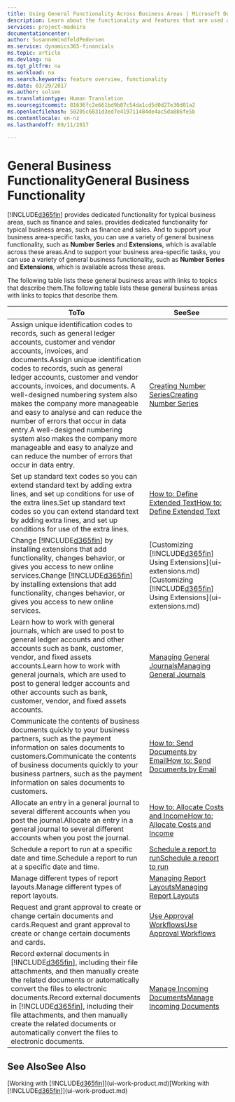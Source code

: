 ```yaml
---
title: Using General Functionality Across Business Areas | Microsoft Docs
description: Learn about the functionality and features that are used across business areas in Dynamics 365 for Financials.
services: project-madeira
documentationcenter: 
author: SusanneWindfeldPedersen
ms.service: dynamics365-financials
ms.topic: article
ms.devlang: na
ms.tgt_pltfrm: na
ms.workload: na
ms.search.keywords: feature overview, functionality
ms.date: 03/29/2017
ms.author: solsen
ms.translationtype: Human Translation
ms.sourcegitcommit: 81636fc2e661bd9b07c54da1cd5d0d27e30d01a2
ms.openlocfilehash: 50205c6831d3ed7e419711484de4ac5da886fe5b
ms.contentlocale: en-nz
ms.lasthandoff: 09/11/2017

---
```

# <a name="general-business-functionality"></a><span data-ttu-id="748d6-103">General Business Functionality</span><span class="sxs-lookup"><span data-stu-id="748d6-103">General Business Functionality</span></span>
[!INCLUDE[d365fin](includes/d365fin_md.md)]<span data-ttu-id="748d6-104"> provides dedicated functionality for typical business areas, such as finance and sales.</span><span class="sxs-lookup"><span data-stu-id="748d6-104"> provides dedicated functionality for typical business areas, such as finance and sales.</span></span> <span data-ttu-id="748d6-105">And to support your business area-specific tasks, you can use a variety of general business functionality, such as **Number Series** and **Extensions**, which is available across these areas.</span><span class="sxs-lookup"><span data-stu-id="748d6-105">And to support your business area-specific tasks, you can use a variety of general business functionality, such as **Number Series** and **Extensions**, which is available across these areas.</span></span>

<span data-ttu-id="748d6-106">The following table lists these general business areas with links to topics that describe them.</span><span class="sxs-lookup"><span data-stu-id="748d6-106">The following table lists these general business areas with links to topics that describe them.</span></span>

| <span data-ttu-id="748d6-107">To</span><span class="sxs-lookup"><span data-stu-id="748d6-107">To</span></span> | <span data-ttu-id="748d6-108">See</span><span class="sxs-lookup"><span data-stu-id="748d6-108">See</span></span> |
| --- | --- |
| <span data-ttu-id="748d6-109">Assign unique identification codes to records, such as general ledger accounts, customer and vendor accounts, invoices, and documents.</span><span class="sxs-lookup"><span data-stu-id="748d6-109">Assign unique identification codes to records, such as general ledger accounts, customer and vendor accounts, invoices, and documents.</span></span> <span data-ttu-id="748d6-110">A well-designed numbering system also makes the company more manageable and easy to analyse and can reduce the number of errors that occur in data entry.</span><span class="sxs-lookup"><span data-stu-id="748d6-110">A well-designed numbering system also makes the company more manageable and easy to analyze and can reduce the number of errors that occur in data entry.</span></span> |[<span data-ttu-id="748d6-111">Creating Number Series</span><span class="sxs-lookup"><span data-stu-id="748d6-111">Creating Number Series</span></span>](ui-create-number-series.md) |
| <span data-ttu-id="748d6-112">Set up standard text codes so you can extend standard text by adding extra lines, and set up conditions for use of the extra lines.</span><span class="sxs-lookup"><span data-stu-id="748d6-112">Set up standard text codes so you can extend standard text by adding extra lines, and set up conditions for use of the extra lines.</span></span> |[<span data-ttu-id="748d6-113">How to: Define Extended Text</span><span class="sxs-lookup"><span data-stu-id="748d6-113">How to: Define Extended Text</span></span>](ui-how-define-ext-text.md) |
| <span data-ttu-id="748d6-114">Change [!INCLUDE[d365fin](includes/d365fin_md.md)] by installing extensions that add functionality, changes behavior, or gives you access to new online services.</span><span class="sxs-lookup"><span data-stu-id="748d6-114">Change [!INCLUDE[d365fin](includes/d365fin_md.md)] by installing extensions that add functionality, changes behavior, or gives you access to new online services.</span></span> |<span data-ttu-id="748d6-115">[Customizing [!INCLUDE[d365fin](includes/d365fin_md.md)] Using Extensions](ui-extensions.md)</span><span class="sxs-lookup"><span data-stu-id="748d6-115">[Customizing [!INCLUDE[d365fin](includes/d365fin_md.md)] Using Extensions](ui-extensions.md)</span></span> |
| <span data-ttu-id="748d6-116">Learn how to work with general journals, which are used to post to general ledger accounts and other accounts such as bank, customer, vendor, and fixed assets accounts.</span><span class="sxs-lookup"><span data-stu-id="748d6-116">Learn how to work with general journals, which are used to post to general ledger accounts and other accounts such as bank, customer, vendor, and fixed assets accounts.</span></span> |[<span data-ttu-id="748d6-117">Managing General Journals</span><span class="sxs-lookup"><span data-stu-id="748d6-117">Managing General Journals</span></span>](ui-work-general-journals.md) |
| <span data-ttu-id="748d6-118">Communicate the contents of business documents quickly to your business partners, such as the payment information on sales documents to customers.</span><span class="sxs-lookup"><span data-stu-id="748d6-118">Communicate the contents of business documents quickly to your business partners, such as the payment information on sales documents to customers.</span></span> |[<span data-ttu-id="748d6-119">How to: Send Documents by Email</span><span class="sxs-lookup"><span data-stu-id="748d6-119">How to: Send Documents by Email</span></span>](ui-how-send-documents-email.md) |
| <span data-ttu-id="748d6-120">Allocate an entry in a general journal to several different accounts when you post the journal.</span><span class="sxs-lookup"><span data-stu-id="748d6-120">Allocate an entry in a general journal to several different accounts when you post the journal.</span></span> |[<span data-ttu-id="748d6-121">How to: Allocate Costs and Income</span><span class="sxs-lookup"><span data-stu-id="748d6-121">How to: Allocate Costs and Income</span></span>](year-allocate-costs-income.md) |
| <span data-ttu-id="748d6-122">Schedule a report to run at a specific date and time.</span><span class="sxs-lookup"><span data-stu-id="748d6-122">Schedule a report to run at a specific date and time.</span></span> |[<span data-ttu-id="748d6-123">Schedule a report to run</span><span class="sxs-lookup"><span data-stu-id="748d6-123">Schedule a report to run</span></span>](ui-schedule-report.md) |
| <span data-ttu-id="748d6-124">Manage different types of report layouts.</span><span class="sxs-lookup"><span data-stu-id="748d6-124">Manage different types of report layouts.</span></span> |[<span data-ttu-id="748d6-125">Managing Report Layouts</span><span class="sxs-lookup"><span data-stu-id="748d6-125">Managing Report Layouts</span></span>](ui-manage-report-layouts.md) |
| <span data-ttu-id="748d6-126">Request and grant approval to create or change certain documents and cards.</span><span class="sxs-lookup"><span data-stu-id="748d6-126">Request and grant approval to create or change certain documents and cards.</span></span> |[<span data-ttu-id="748d6-127">Use Approval Workflows</span><span class="sxs-lookup"><span data-stu-id="748d6-127">Use Approval Workflows</span></span>](across-how-use-approval-workflows.md) |
| <span data-ttu-id="748d6-128">Record external documents in [!INCLUDE[d365fin](includes/d365fin_md.md)], including their file attachments, and then manually create the related documents or automatically convert the files to electronic documents.</span><span class="sxs-lookup"><span data-stu-id="748d6-128">Record external documents in [!INCLUDE[d365fin](includes/d365fin_md.md)], including their file attachments, and then manually create the related documents or automatically convert the files to electronic documents.</span></span> |[<span data-ttu-id="748d6-129">Manage Incoming Documents</span><span class="sxs-lookup"><span data-stu-id="748d6-129">Manage Incoming Documents</span></span>](across-income-documents.md) |

## <a name="see-also"></a><span data-ttu-id="748d6-130">See Also</span><span class="sxs-lookup"><span data-stu-id="748d6-130">See Also</span></span>
<span data-ttu-id="748d6-131">[Working with [!INCLUDE[d365fin](includes/d365fin_md.md)]](ui-work-product.md)</span><span class="sxs-lookup"><span data-stu-id="748d6-131">[Working with [!INCLUDE[d365fin](includes/d365fin_md.md)]](ui-work-product.md)</span></span>

